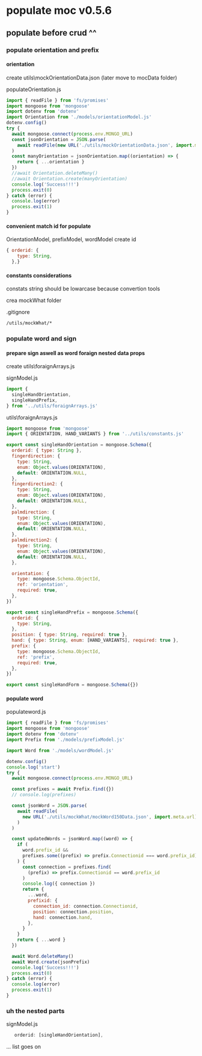 # populate moc v0.5.6

## populate before crud ^^

### populate orientation and prefix

#### orientation

create utils\mockOrientationData.json (later move to mocData folder)

populateOrientation.js

```js
import { readFile } from 'fs/promises'
import mongoose from 'mongoose'
import dotenv from 'dotenv'
import Orientation from './models/orientationModel.js'
dotenv.config()
try {
  await mongoose.connect(process.env.MONGO_URL)
  const jsonOrientation = JSON.parse(
    await readFile(new URL('./utils/mockOrientationData.json', import.meta.url))
  )
  const manyOrientation = jsonOrientation.map((orientation) => {
    return { ...orientation }
  })
  //await Orientation.deleteMany()
  //await Orientation.create(manyOrientation)
  console.log('Success!!!')
  process.exit(0)
} catch (error) {
  console.log(error)
  process.exit(1)
}
```

#### convenient match id for populate

OrientationModel, prefixModel, wordModel create id

```js
{ orderid: {
    type: String,
  },}
```

#### constants considerations

constats string should be lowarcase because convertion tools

crea mockWhat folder

.gitignore

```txt
/utils/mockWhat/*
```

### populate word and sign

#### prepare sign aswell as word foraign nested data props

create utils\foraignArrays.js

signModel.js

```js
import {
  singleHandOrientation,
  singleHandPrefix,
} from '../utils/foraignArrays.js'
```

utils\foraignArrays.js

```js
import mongoose from 'mongoose'
import { ORIENTATION, HAND_VARIANTS } from '../utils/constants.js'

export const singleHandOrientation = mongoose.Schema({
  orderid: { type: String },
  fingerdirection: {
    type: String,
    enum: Object.values(ORIENTATION),
    default: ORIENTATION.NULL,
  },
  fingerdirection2: {
    type: String,
    enum: Object.values(ORIENTATION),
    default: ORIENTATION.NULL,
  },
  palmdirection: {
    type: String,
    enum: Object.values(ORIENTATION),
    default: ORIENTATION.NULL,
  },
  palmdirection2: {
    type: String,
    enum: Object.values(ORIENTATION),
    default: ORIENTATION.NULL,
  },

  orientation: {
    type: mongoose.Schema.ObjectId,
    ref: 'orientation',
    required: true,
  },
})

export const singleHandPrefix = mongoose.Schema({
  orderid: {
    type: String,
  },
  position: { type: String, required: true },
  hand: { type: String, enum: [HAND_VARIANTS], required: true },
  prefix: {
    type: mongoose.Schema.ObjectId,
    ref: 'prefix',
    required: true,
  },
})

export const singleHandForm = mongoose.Schema({})
```

#### populate word

populateword.js

```js
import { readFile } from 'fs/promises'
import mongoose from 'mongoose'
import dotenv from 'dotenv'
import Prefix from './models/prefixModel.js'

import Word from './models/wordModel.js'

dotenv.config()
console.log('start')
try {
  await mongoose.connect(process.env.MONGO_URL)

  const prefixes = await Prefix.find({})
  // console.log(prefixes)

  const jsonWord = JSON.parse(
    await readFile(
      new URL('./utils/mockWhat/mockWord150Data.json', import.meta.url)
    )
  )

  const updatedWords = jsonWord.map((word) => {
    if (
      word.prefix_id &&
      prefixes.some((prefix) => prefix.Connectionid === word.prefix_id)
    ) {
      const connection = prefixes.find(
        (prefix) => prefix.Connectionid == word.prefix_id
      )
      console.log({ connection })
      return {
        ...word,
        prefixid: {
          connection_id: connection.Connectionid,
          position: connection.position,
          hand: connection.hand,
        },
      }
    }
    return { ...word }
  })

  await Word.deleteMany()
  await Word.create(jsonPrefix)
  console.log('Success!!!')
  process.exit(0)
} catch (error) {
  console.log(error)
  process.exit(1)
}
```

### uh the nested parts

signModel.js

```js
   orderid: [singleHandOrientation],
```

... list goes on
